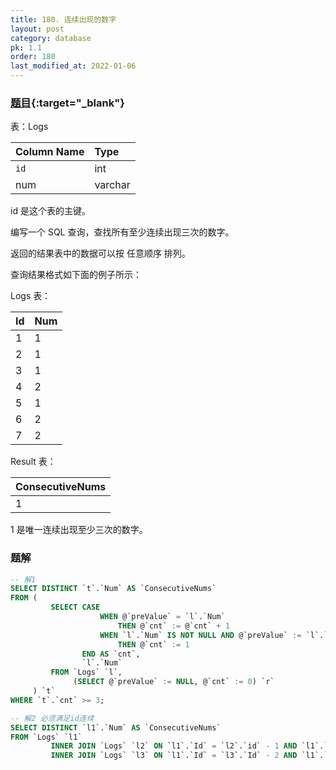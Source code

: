 ```yaml
---
title: 180. 连续出现的数字
layout: post
category: database
pk: 1.1
order: 180
last_modified_at: 2022-01-06
---
```


### [题目](https://leetcode-cn.com/problems/consecutive-numbers/){:target="_blank"}

表：Logs

| Column Name | Type    |
|:---|:---|
| `id`          | int     |
| num         | varchar |

id 是这个表的主键。

编写一个 SQL 查询，查找所有至少连续出现三次的数字。

返回的结果表中的数据可以按 任意顺序 排列。

查询结果格式如下面的例子所示：

Logs 表：

| Id | Num |
|:---|:---|
| 1  | 1   |
| 2  | 1   |
| 3  | 1   |
| 4  | 2   |
| 5  | 1   |
| 6  | 2   |
| 7  | 2   |

Result 表：

| ConsecutiveNums |
|:---|
| 1               |

1 是唯一连续出现至少三次的数字。

### 题解

```sql
-- 解1
SELECT DISTINCT `t`.`Num` AS `ConsecutiveNums`
FROM (
         SELECT CASE
                    WHEN @`preValue` = `l`.`Num`
                        THEN @`cnt` := @`cnt` + 1
                    WHEN `l`.`Num` IS NOT NULL AND @`preValue` := `l`.`Num`
                        THEN @`cnt` := 1
                END AS `cnt`,
                `l`.`Num`
         FROM `Logs` `l`,
              (SELECT @`preValue` := NULL, @`cnt` := 0) `r`
     ) `t`
WHERE `t`.`cnt` >= 3;

-- 解2 必须满足id连续
SELECT DISTINCT `l1`.`Num` AS `ConsecutiveNums`
FROM `Logs` `l1`
         INNER JOIN `Logs` `l2` ON `l1`.`Id` = `l2`.`id` - 1 AND `l1`.`Num` = `l2`.`Num`
         INNER JOIN `Logs` `l3` ON `l1`.`Id` = `l3`.`Id` - 2 AND `l1`.`Num` = `l3`.`Num`
```